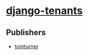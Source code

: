 # [django-tenants](https://pypi.org/project/django-tenants)



## Publishers
- [tomturner](https://pypi.org/user/tomturner)

